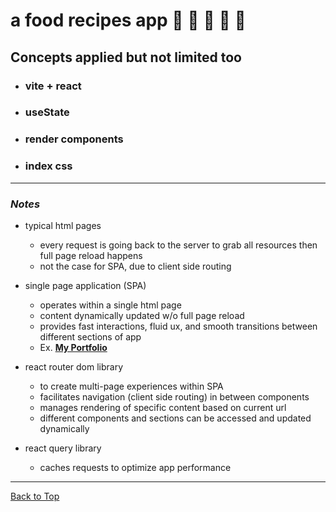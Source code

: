 <a name="custom_anchor_name"></a>

# a food recipes app :stuffed_flatbread: :bento: :waffle: :taco: :hamburger:

## Concepts applied but not limited too

- ### vite + react
- ### useState
- ### render components
- ### index css

---

### _Notes_

- typical html pages

  - every request is going back to the server to grab all resources then full page reload happens
  - not the case for SPA, due to client side routing

- single page application (SPA)

  - operates within a single html page
  - content dynamically updated w/o full page reload
  - provides fast interactions, fluid ux, and smooth transitions between different sections of app
  - Ex. **[My Portfolio](https://sunnykp-portfolio.netlify.app/)**

- react router dom library

  - to create multi-page experiences within SPA
  - facilitates navigation (client side routing) in between components
  - manages rendering of specific content based on current url
  - different components and sections can be accessed and updated dynamically

- react query library

  - caches requests to optimize app performance

---

[Back to Top](#custom_anchor_name)
